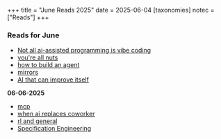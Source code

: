 +++
title = "June Reads 2025"
date = 2025-06-04
[taxonomies]
notec = ["Reads"]
+++

### Reads for June

- [Not all ai-assisted programming is vibe coding](https://simonwillison.net/2025/Mar/19/vibe-coding/)
- [you're all nuts](https://fly.io/blog/youre-all-nuts/)
- [how to build an agent](https://ampcode.com/how-to-build-an-agent)
- [mirrors](https://ghuntley.com/mirrors/)
- [AI that can improve itself](https://richardcsuwandi.github.io/blog/2025/dgm/)

**06-06-2025**
- [mcp](https://ghuntley.com/mcp/)
- [when ai replaces coworker](https://time.com/7289692/when-ai-replaces-workers/)
- [rl and general](https://www.artfintel.com/p/reinforcement-learning-and-general)
- [Specification Engineering](https://www.joshuapurtell.com/posts/spec_eng/)